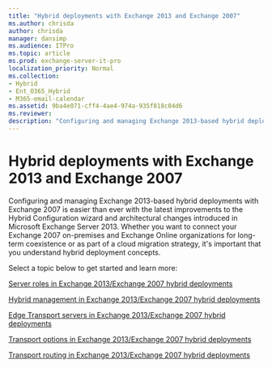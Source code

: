 ```yaml
---
title: "Hybrid deployments with Exchange 2013 and Exchange 2007"
ms.author: chrisda
author: chrisda
manager: dansimp
ms.audience: ITPro
ms.topic: article
ms.prod: exchange-server-it-pro
localization_priority: Normal
ms.collection:
- Hybrid
- Ent_O365_Hybrid
- M365-email-calendar
ms.assetid: 9ba4e071-cff4-4ae4-974a-935f818c04d6
ms.reviewer: 
description: "Configuring and managing Exchange 2013-based hybrid deployments with Exchange 2007 is easier than ever with the latest improvements to the Hybrid Configuration wizard and architectural changes introduced in Microsoft Exchange Server 2013. Whether you want to connect your Exchange 2007 on-premises and Exchange Online organizations for long-term coexistence or as part of a cloud migration strategy, it's important that you understand hybrid deployment concepts."
---
```


# Hybrid deployments with Exchange 2013 and Exchange 2007

Configuring and managing Exchange 2013-based hybrid deployments with Exchange 2007 is easier than ever with the latest improvements to the Hybrid Configuration wizard and architectural changes introduced in Microsoft Exchange Server 2013. Whether you want to connect your Exchange 2007 on-premises and Exchange Online organizations for long-term coexistence or as part of a cloud migration strategy, it's important that you understand hybrid deployment concepts.

Select a topic below to get started and learn more:

[Server roles in Exchange 2013/Exchange 2007 hybrid deployments](server-roles.md)

[Hybrid management in Exchange 2013/Exchange 2007 hybrid deployments](hybrid-management.md)

[Edge Transport servers in Exchange 2013/Exchange 2007 hybrid deployments](edge-transport-serverrs.md)

[Transport options in Exchange 2013/Exchange 2007 hybrid deployments](transport-options.md)

[Transport routing in Exchange 2013/Exchange 2007 hybrid deployments](transport-routing.md)
